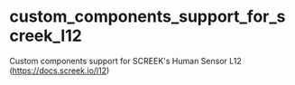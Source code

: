 # custom_components_support_for_screek_l12
 Custom components support for SCREEK's Human Sensor L12 (https://docs.screek.io/l12)